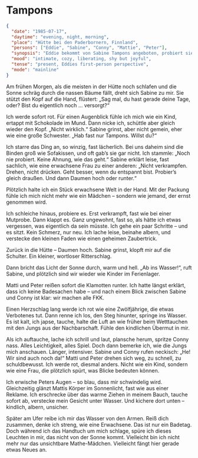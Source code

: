 # Tampons

```json
{
  "date": "1985-07-17",
  "daytime": "evening, night, morning",
  "place": "Hütte bei den Paderbornern, Finnland",
  "persons": ["Eddie", "Sabine", "Conny", "Mattie", "Peter"],
  "synopsis": "Eddie bekommt von Sabine Tampons angeboten, probiert sie zum ersten Mal aus und entdeckt am sonnigen Morgen nach Regentagen beim gemeinsamen Baden im See eine neue Freiheit. Die Jungs Mattie und Peter zeigen auffälliges Interesse, was Eddie verlegen macht, aber insgeheim freut sie sich.",
  "mood": "intimate, cozy, liberating, shy but joyful",
  "tense": "present, Eddies first-person perspective",
  "mode": "mainline"
}
```

Am frühen Morgen, als die meisten in der Hütte noch schlafen und die Sonne schräg durch die nassen Bäume fällt, dreht sich Sabine zu mir. Sie stützt den Kopf auf die Hand, flüstert: „Sag mal, du hast gerade deine Tage, oder? Bist du eigentlich noch … versorgt?“

Ich werde sofort rot. Für einen Augenblick fühle ich mich wie ein Kind, ertappt mit Schokolade im Mund. Dann nicke ich, schüttle aber gleich wieder den Kopf. „Nicht wirklich.“ Sabine grinst, aber nicht gemein, eher wie eine große Schwester. „Hab fast nur Tampons. Willst du?“

Ich starre das Ding an, so winzig, fast lächerlich. Bei uns daheim sind die Binden groß wie Sofakissen, und oft gab’s sie gar nicht. Ich stammle: „Noch nie probiert. Keine Ahnung, wie das geht.“ Sabine erklärt leise, fast sachlich, wie eine erwachsene Frau zu einer anderen: „Nicht verkrampfen. Drehen, nicht drücken. Geht besser, wenn du entspannt bist. Probier’s gleich draußen. Und dann Daumen hoch oder runter.“

Plötzlich halte ich ein Stück erwachsene Welt in der Hand. Mit der Packung fühle ich mich nicht mehr wie ein Mädchen – sondern wie jemand, der ernst genommen wird.

Ich schleiche hinaus, probiere es. Erst verkrampft, fast wie bei einer Mutprobe. Dann klappt es. Ganz ungewohnt, fast so, als hätte ich etwas
vergessen, was eigentlich da sein müsste. Ich gehe ein paar Schritte – und es sitzt. Kein Schmerz, nur neu. Ich lache leise, beinahe albern, und verstecke den kleinen Faden wie einen geheimen Zaubertrick.

Zurück in die Hütte – Daumen hoch. Sabine grinst, klopft mir auf die Schulter. Ein kleiner, wortloser Ritterschlag.

Dann bricht das Licht der Sonne durch, warm und hell. „Ab ins Wasser!“, ruft Sabine, und plötzlich sind wir wieder wie Kinder im Ferienlager.

Matti und Peter reißen sofort die Klamotten runter. Ich hatte längst erklärt, dass ich keine Badesachen habe – und nach einem Blick zwischen Sabine und Conny ist klar: wir machen alle FKK.

Einen Herzschlag lang werde ich rot wie eine Zwölfjährige, die etwas Verbotenes tut. Dann renne ich los, den Steg hinunter, springe ins Wasser. Es ist kalt, ich japse, tauche, halte die Luft an wie früher beim Wetttauchen mit den Jungs aus der Nachbarschaft. Fühle den kindlichen Übermut in mir.

Als ich auftauche, lache ich schrill und laut, plansche herum, spritze Conny nass. Alles Leichtigkeit, alles Spiel. Doch dann bemerke ich, wie die Jungs mich anschauen. Länger, intensiver. Sabine und Conny rufen neckisch: „He! Wir sind auch noch da!“ Matti und Peter drehen sich weg, zu schnell, zu schuldbewusst. Ich werde rot, diesmal anders. Nicht wie ein Kind, sondern wie eine Frau, die plötzlich spürt, was Blicke bedeuten können.

Ich erwische Peters Augen – so blau, dass mir schwindelig wird. Gleichzeitig glänzt Mattis Körper im Sonnenlicht, fast wie aus einer Reklame. Ich erschrecke über das warme Ziehen in meinem Bauch, tauche sofort ab, verstecke mein Gesicht unter Wasser. Und kichere dort unten – kindlich, albern, unsicher.

Später am Ufer reibe ich mir das Wasser von den Armen. Reiß dich zusammen, denke ich streng, wie eine Erwachsene. Das ist nur ein Badetag. Doch während ich das Handtuch um mich schlage, spüre ich dieses Leuchten in mir, das nicht von der Sonne kommt. Vielleicht bin ich nicht mehr nur das unsichtbare Mathe-Mädchen. Vielleicht fängt hier gerade etwas Neues an.
